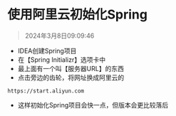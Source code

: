 # 使用阿里云初始化Spring

> 2024年3月8日09:09:46

* IDEA创建Spring项目
* 在【Spring Initializr】选项卡中
* 最上面有一个叫【服务器URL】的东西
* 点击旁边的齿轮，将网址换成阿里云的

```url
https://start.aliyun.com
```

* 这样初始化Spring项目会快一点，但版本会更比较落后